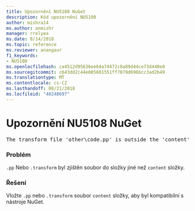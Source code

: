 ```yaml
---
title: Upozornění NU5108 NuGet
description: Kód upozornění NU5108
author: mishra14
ms.author: anmishr
manager: rrelyea
ms.date: 8/14/2018
ms.topic: reference
ms.reviewer: anangaur
f1_keywords:
- NU5108
ms.openlocfilehash: ca4512d95636ee64a74472c8a89d44ce73d440e8
ms.sourcegitcommit: c643dd2c44e085601551ff7079d696bcc3ad2b49
ms.translationtype: MT
ms.contentlocale: cs-CZ
ms.lasthandoff: 08/21/2018
ms.locfileid: "40248697"
---
```

# <a name="nuget-warning-nu5108"></a>Upozornění NU5108 NuGet
<pre>The transform file 'other\code.pp' is outside the 'content' folder and hence will not be transformed during installation of this package. Move it into the 'content' folder.</pre>

### <a name="issue"></a>Problém

`.pp` Nebo `.transform` byl zjištěn soubor do složky jiné než `content` složky.


### <a name="solution"></a>Řešení

Vložte `.pp` nebo `.transform` soubor `content` složky, aby byl kompatibilní s nástroje NuGet.

